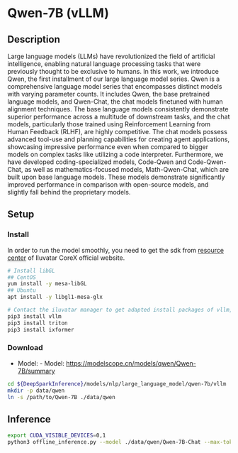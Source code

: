 # Qwen-7B (vLLM)

## Description

Large language models (LLMs) have revolutionized the field of artificial intelligence, enabling natural language
processing tasks that were previously thought to be exclusive to humans. In this work, we introduce Qwen, the first
installment of our large language model series. Qwen is a comprehensive language model series that encompasses distinct
models with varying parameter counts. It includes Qwen, the base pretrained language models, and Qwen-Chat, the chat
models finetuned with human alignment techniques. The base language models consistently demonstrate superior performance
across a multitude of downstream tasks, and the chat models, particularly those trained using Reinforcement Learning
from Human Feedback (RLHF), are highly competitive. The chat models possess advanced tool-use and planning capabilities
for creating agent applications, showcasing impressive performance even when compared to bigger models on complex tasks
like utilizing a code interpreter. Furthermore, we have developed coding-specialized models, Code-Qwen and
Code-Qwen-Chat, as well as mathematics-focused models, Math-Qwen-Chat, which are built upon base language models. These
models demonstrate significantly improved performance in comparison with open-source models, and slightly fall behind
the proprietary models.

## Setup

### Install

In order to run the model smoothly, you need to get the sdk from [resource
center](https://support.iluvatar.com/#/ProductLine?id=2) of Iluvatar CoreX official website.

```bash
# Install libGL
## CentOS
yum install -y mesa-libGL
## Ubuntu
apt install -y libgl1-mesa-glx

# Contact the iluvatar manager to get adapted install packages of vllm, triton, and ixformer
pip3 install vllm
pip3 install triton
pip3 install ixformer
```

### Download

- Model: - Model: <https://modelscope.cn/models/qwen/Qwen-7B/summary>

```bash
cd ${DeepSparkInference}/models/nlp/large_language_model/qwen-7b/vllm
mkdir -p data/qwen
ln -s /path/to/Qwen-7B ./data/qwen
```

## Inference

```bash
export CUDA_VISIBLE_DEVICES=0,1
python3 offline_inference.py --model ./data/qwen/Qwen-7B-Chat --max-tokens 256 -tp 2 --trust-remote-code --temperature 0.0
```
